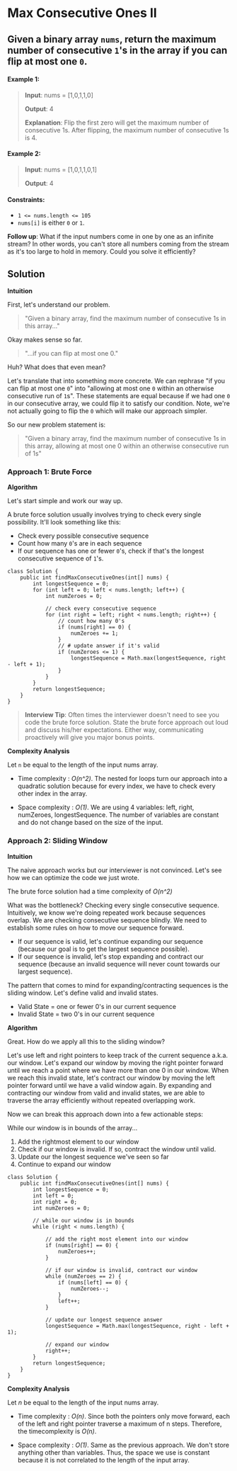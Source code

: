 # Max Consecutive Ones II

## Given a binary array ```nums```, return the maximum number of consecutive ```1```'s in the array if you can flip at most one ```0```.

#### Example 1:
> **Input**: nums = [1,0,1,1,0]
> 
> **Output**: 4
> 
> **Explanation**: Flip the first zero will get the maximum number of consecutive 1s. After flipping, the maximum number of consecutive 1s is 4.

#### Example 2:
> **Input**: nums = [1,0,1,1,0,1]
> 
> **Output**: 4
 

#### Constraints:
- ```1 <= nums.length <= 105```
- ```nums[i]``` is either ```0``` or ```1```.
 

**Follow up**: What if the input numbers come in one by one as an infinite stream? In other words, you can't store all numbers coming from the stream as it's too large to hold in memory. Could you solve it efficiently?

## Solution

**Intuition**

First, let's understand our problem.
> "Given a binary array, find the maximum number of consecutive 1s in this array..."

Okay makes sense so far.
> "...if you can flip at most one 0."

Huh? What does that even mean?

Let's translate that into something more concrete. We can rephrase "if you can flip at most one ```0```" into "allowing at most one ```0``` within an otherwise consecutive run of ```1```s". These statements are equal because if we had one ```0``` in our consecutive array, we could flip it to satisfy our condition. Note, we're not actually going to flip the ```0``` which will make our approach simpler.

So our new problem statement is:
> "Given a binary array, find the maximum number of consecutive 1s in this array, allowing at most one 0 within an otherwise consecutive run of 1s"

### Approach 1: Brute Force

**Algorithm**

Let's start simple and work our way up.

A brute force solution usually involves trying to check every single possibility. It'll look something like this:

- Check every possible consecutive sequence
- Count how many ```0```'s are in each sequence
- If our sequence has one or fewer ```0```'s, check if that's the longest consecutive sequence of ```1```'s.

```
class Solution {
    public int findMaxConsecutiveOnes(int[] nums) {
        int longestSequence = 0;
        for (int left = 0; left < nums.length; left++) {
            int numZeroes = 0;

            // check every consecutive sequence
            for (int right = left; right < nums.length; right++) {
                // count how many 0's
                if (nums[right] == 0) {
                    numZeroes += 1;
                }
                // # update answer if it's valid
                if (numZeroes <= 1) {
                    longestSequence = Math.max(longestSequence, right - left + 1);
                }
            }
        }
        return longestSequence;
    }
}
```
> **Interview Tip**: Often times the interviewer doesn't need to see you code the brute force solution. State the brute force approach out loud and discuss his/her expectations. Either way, communicating proactively will give you major bonus points.

**Complexity Analysis**

Let ```n``` be equal to the length of the input nums array.

- Time complexity : *O(n^2)*. The nested for loops turn our approach into a quadratic solution because for every index, we have to check every other index in the array.

- Space complexity : *O(1)*. We are using 4 variables: left, right, numZeroes, longestSequence. The number of variables are constant and do not change based on the size of the input.

### Approach 2: Sliding Window

**Intuition**

The naive approach works but our interviewer is not convinced. Let's see how we can optimize the code we just wrote.

The brute force solution had a time complexity of *O(n^2)*

What was the bottleneck? Checking every single consecutive sequence. Intuitively, we know we're doing repeated work because sequences overlap. We are checking consecutive sequence blindly. We need to establish some rules on how to move our sequence forward.

- If our sequence is valid, let's continue expanding our sequence (because our goal is to get the largest sequence possible).
- If our sequence is invalid, let's stop expanding and contract our sequence (because an invalid sequence will never count towards our largest sequence).

The pattern that comes to mind for expanding/contracting sequences is the sliding window. Let's define valid and invalid states.

- Valid State = one or fewer 0's in our current sequence
- Invalid State = two 0's in our current sequence

**Algorithm**

Great. How do we apply all this to the sliding window?

Let's use left and right pointers to keep track of the current sequence a.k.a. our window. Let's expand our window by moving the right pointer forward until we reach a point where we have more than one 0 in our window. When we reach this invalid state, let's contract our window by moving the left pointer forward until we have a valid window again. By expanding and contracting our window from valid and invalid states, we are able to traverse the array efficiently without repeated overlapping work.

Now we can break this approach down into a few actionable steps:

While our window is in bounds of the array...

1. Add the rightmost element to our window
2. Check if our window is invalid. If so, contract the window until valid.
3. Update our the longest sequence we've seen so far
4. Continue to expand our window

```
class Solution {
    public int findMaxConsecutiveOnes(int[] nums) {
        int longestSequence = 0;
        int left = 0;
        int right = 0;
        int numZeroes = 0;

        // while our window is in bounds
        while (right < nums.length) {

            // add the right most element into our window
            if (nums[right] == 0) {
                numZeroes++;
            }

            // if our window is invalid, contract our window
            while (numZeroes == 2) {
                if (nums[left] == 0) {
                    numZeroes--;
                }
                left++;
            }

            // update our longest sequence answer
            longestSequence = Math.max(longestSequence, right - left + 1);

            // expand our window
            right++;
        }
        return longestSequence;
    }
}
```

**Complexity Analysis**

Let *n* be equal to the length of the input nums array.

- Time complexity : *O(n)*. Since both the pointers only move forward, each of the left and right pointer traverse a maximum of n steps. Therefore, the timecomplexity is *O(n)*.

- Space complexity : *O(1)*. Same as the previous approach. We don't store anything other than variables. Thus, the space we use is constant because it is not correlated to the length of the input array.
